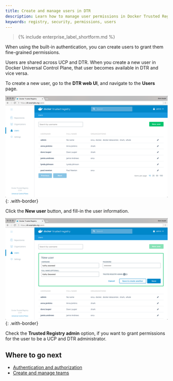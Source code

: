 ```yaml
---
title: Create and manage users in DTR
description: Learn how to manage user permissions in Docker Trusted Registry.
keywords: registry, security, permissions, users
---
```


>{% include enterprise_label_shortform.md %}

When using the built-in authentication, you can create users
to grant them fine-grained permissions.

Users are shared across UCP and DTR. When you create a new user in
Docker Universal Control Plane, that user becomes available in DTR and vice
versa.

To create a new user, go to the **DTR web UI**, and navigate to the **Users**
page.

![](../../images/create-manage-users-1.png){: .with-border}

Click the **New user** button, and fill-in the user information.

![](../../images/create-manage-users-2.png){: .with-border}

Check the **Trusted Registry admin** option, if you want to grant permissions
for the user to be a UCP and DTR administrator.

## Where to go next

- [Authentication and authorization](index.md)
- [Create and manage teams](create-and-manage-teams.md)
